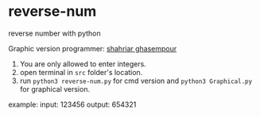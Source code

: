 # reverse-num
reverse number with python

Graphic version programmer: [shahriar ghasempour](https://github.com/shahriaarrr)

1. You are only allowed to enter integers.
2. open terminal in ```src``` folder's location.
3. run ```python3 reverse-num.py``` for cmd version and ```python3 Graphical.py ``` for graphical version.

example:
input: 123456
output: 654321
